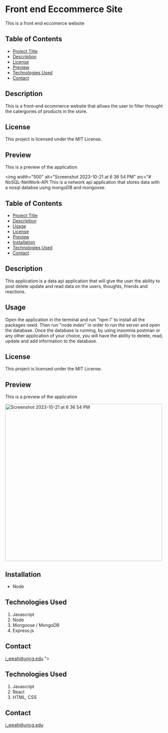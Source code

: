# Front end Eccommerce Site
This is a front end eccomerce website

## Table of Contents

- [Project Title](#project-title)
- [Description](#description)
- [License](#license)
- [Preview](#preview)
- [Technologies Used](#technologies-used)
- [Contact](#contact)

## Description
This is a front-end ecommerce website that allows the user to 
filter throught the catergories of products in the store.

## License

This project is licensed under the MIT License.

## Preview

This is a preview of the application

<img width="500" alt="Screenshot 2023-10-21 at 6 36 54 PM" src="# NoSQL-NetWork-API
This is a network api application that stores data with a nosql databse using mongoDB and mongoose.

## Table of Contents

- [Project Title](#project-title)
- [Description](#description)
- [Usage](#usage)
- [License](#license)
- [Preview](#preview)
- [Installation](#installation)
- [Technologies Used](#technologies-used)
- [Contact](#contact)

## Description
This application is a data api application that will give the user the ability to post delete update and read data on the users, thoughts, friends and reactions.

## Usage
Open the application in the terminal and run "npm i" to install all the packages need. Then run "node index" in order to run the server and open the database. Once the database is running, by using insomnia postman or any other application of your choice, you will have the ability to delete, read, update and add information to the database.

## License

This project is licensed under the MIT License.

## Preview

This is a preview of the application


<img width="500" alt="Screenshot 2023-10-21 at 6 36 54 PM" src="https://github.com/jweah2385/nosql-network-api/assets/134350647/9a460ecc-663b-4139-872a-6f346817db94">



## Installation

- Node

## Technologies Used

1. Javascript
2. Node
3. Mongoose / MongoDB
4. Express.js

## Contact

j_weah@uncg.edu
">

## Technologies Used

1. Javascript
2. React
2. HTML, CSS

## Contact

j_weah@uncg.edu
